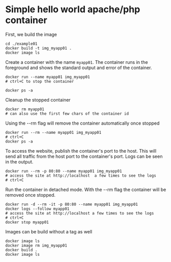 
# Simple hello world apache/php container

First, we build the image
```
cd ./example01
docker build -t img_myapp01 .
docker image ls
```

Create a container with the name `myapp01`. The container runs in the foreground and shows the standard output and error of the container. 
```
docker run --name myapp01 img_myapp01
# ctrl+C to stop the container

docker ps -a
```

Cleanup the stopped container
```
docker rm myapp01 
# can also use the first few chars of the container id
```

Using the --rm flag will remove the container automatically once stopped
```
docker run --rm --name myapp01 img_myapp01
# ctrl+C
docker ps -a
```

To access the website, publish the container's port to the host. This will send all traffic from the host port to the container's port. Logs can be seen in the output. 
```
docker run --rm -p 80:80 --name myapp01 img_myapp01
# access the site at http://localhost  a few times to see the logs
# ctrl+C
```

Run the container in detached mode. With the --rm flag the container will be removed once stopped. 
```
docker run -d --rm -it -p 80:80 --name myapp01 img_myapp01
docker logs --follow myapp01 
# access the site at http://localhost a few times to see the logs
# ctrl+C
docker stop myapp01
```

Images can be build without a tag as well
```
docker image ls
docker image rm img_myapp01
docker build .
docker image ls
```